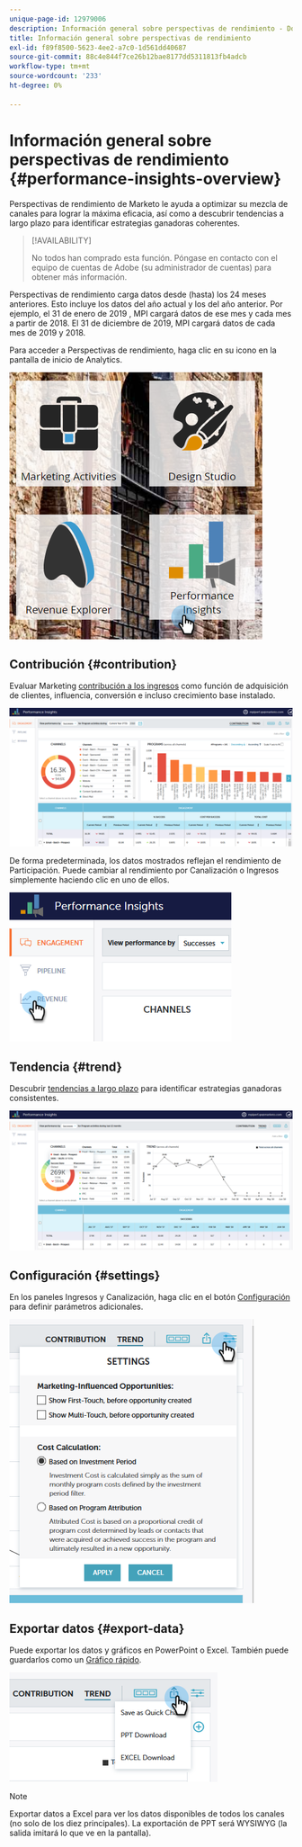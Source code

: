 ```yaml
---
unique-page-id: 12979006
description: Información general sobre perspectivas de rendimiento - Documentos de Marketo - Documentación del producto
title: Información general sobre perspectivas de rendimiento
exl-id: f89f8500-5623-4ee2-a7c0-1d561dd40687
source-git-commit: 88c4e844f7ce26b12bae8177dd5311813fb4adcb
workflow-type: tm+mt
source-wordcount: '233'
ht-degree: 0%

---
```


# Información general sobre perspectivas de rendimiento {#performance-insights-overview}

Perspectivas de rendimiento de Marketo le ayuda a optimizar su mezcla de canales para lograr la máxima eficacia, así como a descubrir tendencias a largo plazo para identificar estrategias ganadoras coherentes.

>[!AVAILABILITY]
>
>No todos han comprado esta función. Póngase en contacto con el equipo de cuentas de Adobe (su administrador de cuentas) para obtener más información.

Perspectivas de rendimiento carga datos desde (hasta) los 24 meses anteriores. Esto incluye los datos del año actual y los del año anterior. Por ejemplo, el 31 de enero de 2019 , MPI cargará datos de ese mes y cada mes a partir de 2018. El 31 de diciembre de 2019, MPI cargará datos de cada mes de 2019 y 2018.

Para acceder a Perspectivas de rendimiento, haga clic en su icono en la pantalla de inicio de Analytics.

![](assets/one.png)

## Contribución {#contribution}

Evaluar Marketing [contribución a los ingresos](/help/marketo/product-docs/reporting/performance-insights/performance-insights-contribution-overview.md) como función de adquisición de clientes, influencia, conversión e incluso crecimiento base instalado.

![](assets/two.png)

De forma predeterminada, los datos mostrados reflejan el rendimiento de Participación. Puede cambiar al rendimiento por Canalización o Ingresos simplemente haciendo clic en uno de ellos.

![](assets/3.png)

## Tendencia {#trend}

Descubrir [tendencias a largo plazo](/help/marketo/product-docs/reporting/performance-insights/performance-insights-trend-overview.md) para identificar estrategias ganadoras consistentes.

![](assets/4.png)

## Configuración {#settings}

En los paneles Ingresos y Canalización, haga clic en el botón [Configuración](/help/marketo/product-docs/reporting/performance-insights/performance-insights-settings.md) para definir parámetros adicionales.

![](assets/5.png)

## Exportar datos {#export-data}

Puede exportar los datos y gráficos en PowerPoint o Excel. También puede guardarlos como un [Gráfico rápido](/help/marketo/product-docs/reporting/performance-insights/performance-insights-quick-charts.md).

![](assets/6.png)

>[!NOTE]
>
>Exportar datos a Excel para ver los datos disponibles de todos los canales (no solo de los diez principales). La exportación de PPT será WYSIWYG (la salida imitará lo que ve en la pantalla).
